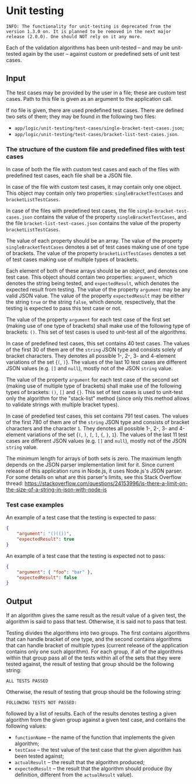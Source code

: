 # Unit testing

```
INFO: The functionality for unit-testing is deprecated from the version 1.3.0 on. It is planned to be removed in the next major release (2.0.0). One should NOT rely on it any more.
```

Each of the validation algorithms has been unit-tested – and may be unit-tested again by the user – against custom or predefined sets of unit test cases.

## Input

The test cases may be provided by the user in a file; these are custom test cases. Path to this file is given as an argument to the application call.

If no file is given, there are used predefined test cases. There are defined two sets of them; they may be found in the following two files:
- `app/logic/unit-testing/test-cases/single-bracket-test-cases.json`;
- `app/logic/unit-testing/test-cases/bracket-list-test-cases.json`.

### The structure of the custom file and predefined files with test cases

In case of both the file with custom test cases and each of the files with predefined test cases, each file shall be a JSON file.

In case of the file with custom test cases, it may contain only one object. This object may contain only two properties: `singleBracketTestCases` and `bracketListTestCases`.

In case of the files with predefined test cases, the file `single-bracket-test-cases.json` contains the value of the property `singleBracketTestCases`, and the file `bracket-list-test-cases.json` contains the value of the property `bracketListTestCases`.

The value of each property should be an array. The value of the property `singleBracketTestCases` denotes a set of test cases making use of one type of brackets. The value of the property `bracketListTestCases` denotes a set of test cases making use of multiple types of brackets.

Each element of both of these arrays should be an object, and denotes one test case. This object should contain two properties: `argument`, which denotes the string being tested, and `expectedResult`, which denotes the expected result from testing. The value of the property `argument` may be any valid JSON value. The value of the property `expectedResult` may be either the string `true` or the string `false`, which denote, respectively, that the testing is expected to pass this test case or not.

The value of the property `argument` for each test case of the first set (making use of one type of brackets) shall make use of the following type of brackets: `()`. This set of test cases is used to unit-test all of the algorithms.

In case of predefined test cases, this set contains 40 test cases. The values of the first 30 of them are of the `string` JSON type and consists solely of bracket characters. They denotes all possible 1-, 2-, 3- and 4-element variations of the set {`(`, `)`}. The values of the last 10 test cases are different JSON values (e.g. `[]` and `null`), mostly not of the JSON `string` value.

The value of the property `argument` for each test case of the second set (making use of multiple type of brackets) shall make use of the following types of brackets: `()`, `[]` and `{}`. This set of test cases is used to unit-test only the algorithm for the "stack-list" method (since only this method allows to validate strings with multiple bracket types).

In case of predefied test cases, this set contains 791 test cases. The values of the first 780 of them are of the `string` JSON type and consists of bracket characters and the character `1`. They denotes all possible 1-, 2-, 3- and 4-element variations of the set {`(`, `)`, `[`, `]`, `{`, `}`, `1`}. The values of the last 11 test cases are different JSON values (e.g. `[]` and `null`), mostly not of the JSON `string` value.

The minimum length for arrays of both sets is zero. The maximum length depends on the JSON parser implementation limit for it. Since current release of this application runs in Node.js, it uses Node.js's JSON parser. For some details on what are this parser's limits, see this Stack Overflow thread: https://stackoverflow.com/questions/24153996/is-there-a-limit-on-the-size-of-a-string-in-json-with-node-js

### Test case examples

An example of a test case that the testing is expected to pass:
```json
{
    "argument": "()(())",
    "expectedResult": true
}
```

An example of a test case that the testing is expected not to pass:
```json
{
    "argument": { "foo": "bar" },
    "expectedResult": false
}
```

## Output

If an algorithm gives the same result as the result value of a given test, the algorithm is said to pass that test. Otherwise, it is said not to pass that test.

Testing divides the algorithms into two groups. The first contains algorithms that can handle bracket of one type, and the second contains algorithms that can handle bracket of multiple types (current release of the application contains only one such algorithm). For each group, if all of the algorithms within that group pass all of the tests within all of the sets that they were tested against, the result of testing that group should be the following string:
```
ALL TESTS PASSED
```
Otherwise, the result of testing that group should be the following string:
```
FOLLOWING TESTS NOT PASSED:
```
followed by a list of results. Each of the results denotes testing a given algorithm from the given group against a given test case, and contains the following values:
- `functionName` – the name of the function that implements the given algorithm;
- `testCase` – the test value of the test case that the given algorithm has been tested against;
- `actualResult` – the result that the algorithm produced;
- `expectedResult` – the result that the algorithm should produce (by definition, different from the `actualResult` value).